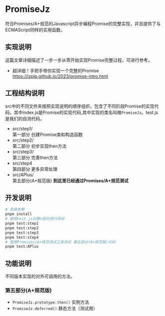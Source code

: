 # PromiseJz
符合Promises/A+规范的Javascript异步编程Promise的完整实现，并且提供了与ECMAScript同样的实用函数。

## 实现说明
这篇文章详细描述了一步一步从零开始实现Promise完整过程，可进行参考。

- 超详细！手把手带你实现一个完整的Promise\
  https://jzplp.github.io/2023/promise-intro.html

## 工程结构说明
src中的不同文件夹按照实现说明的顺序组织，包含了不同阶段Promise的实现代码。其中index.js是Promise的实现代码,其中实现的类名叫做`PromiseJz`。test.js是我们的自测代码。

- src/step1/\
  第一部分 创建Promise类和构造函数
- src/step2/\
  第二部分 初步实现then方法
- src/step3/\
  第三部分 完善then方法
- src/step4\
  第四部分 更多异常处理
- src/APlus/\
  第五部分(A+规范版) **到这里已经通过Promises/A+规范测试**

## 开发说明
```sh
# 安装依赖
pnpm install
# 使用test.js对第n部分进行测试
pnpm test:step1
pnpm test:step2
pnpm test:step3
pnpm test:step4
# 使用Promises/A+规范测试工具测试 第五部分(A+规范版)代码
pnpm test:APlus
```

## 功能说明
不同版本实现的对外可调用的方法。

### 第五部分(A+规范版)
- `PromiseJz.prototype.then()` 实例方法
- `PromiseJz.deferred()` 静态方法（测试用）

